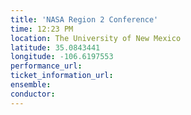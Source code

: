 ```yaml
---
title: 'NASA Region 2 Conference'
time: 12:23 PM
location: The University of New Mexico
latitude: 35.0843441
longitude: -106.6197553
performance_url: 
ticket_information_url: 
ensemble: 
conductor: 
---
```

